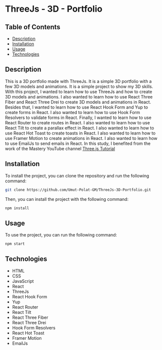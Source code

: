 # ThreeJs - 3D - Portfolio

## Table of Contents

-   [Description](#description)
-   [Installation](#installation)
-   [Usage](#usage)
-   [Technologies](#technologies)

## Description

This is a 3D portfolio made with ThreeJs. It is a simple 3D portfolio with a few 3D models and animations. It is a simple project to show my 3D skills.
With this project, I wanted to learn how to use ThreeJs and how to create 3D models and animations. I also wanted to learn how to use React Three Fiber and React Three Drei to create 3D models and animations in React.
Besides that, I wanted to learn how to use React Hook Form and Yup to create forms in React. I also wanted to learn how to use Hook Form Resolvers to validate forms in React.
Finally, I wanted to learn how to use React Router to create routes in React. I also wanted to learn how to use React Tilt to create a parallax effect in React. I also wanted to learn how to use React Hot Toast to create toasts in React. I also wanted to learn how to use Framer Motion to create animations in React. I also wanted to learn how to use EmailJs to send emails in React.
In this study, I benefited from the work of the Mastery YouTube channel [Three.js Tutorial](https://www.youtube.com/watch?v=0fYi8SGA20k)

## Installation

To install the project, you can clone the repository and run the following command:

```bash
git clone https://github.com/Umut-Polat-GM/ThreeJs-3D-Portfolio.git
```

Then, you can install the project with the following command:

```bash
npm install
````

## Usage

To use the project, you can run the following command:

```bash
npm start
```

## Technologies

-   HTML
-   CSS
-   JavaScript
-   React
-   ThreeJs
-   React Hook Form
-   Yup
-   React Router
-   React Tilt
-   React Three Fiber
-   React Three Drei
-   Hook Form Resolvers
-   React Hot Toast
-   Framer Motion
-   EmailJs
